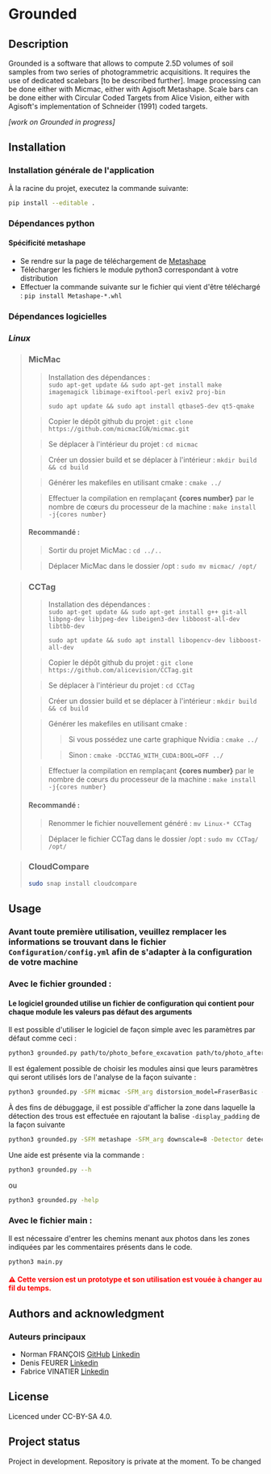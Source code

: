 # Grounded


## Description
Grounded is a software that allows to compute 2.5D volumes of soil samples from two series of photogrammetric acquisitions. It requires the use of dedicated scalebars [to be described further]. Image processing can be done either with Micmac, either with Agisoft Metashape. Scale bars can be done either with Circular Coded Targets from Alice Vision, either with Agisoft's implementation of Schneider (1991) coded targets.

*[work on Grounded in progress]*


## Installation

### Installation générale de l'application
À la racine du projet, executez la commande suivante: 

```bash
pip install --editable .
```

### Dépendances python  

#### Spécificité metashape
* Se rendre sur la page de téléchargement de <a href="https://www.agisoft.com/downloads/installer">Metashape</a>
* Télécharger les fichiers le module python3 correspondant à votre distribution
* Effectuer la commande suivante sur le fichier qui vient d'être téléchargé : `pip install Metashape-*.whl`

### Dépendances logicielles

### _Linux_

>### MicMac
> > Installation des dépendances :  
> > `sudo apt-get update && sudo apt-get install make imagemagick libimage-exiftool-perl exiv2 proj-bin`
> >
> > `sudo apt update && sudo apt install qtbase5-dev qt5-qmake`
> 
> > Copier le dépôt github du projet : `git clone https://github.com/micmacIGN/micmac.git`  
>
> > Se déplacer à l'intérieur du projet : `cd micmac`  
>
> > Créer un dossier build et se déplacer à l'intérieur : `mkdir build && cd build`
>
> > Générer les makefiles en utilisant cmake : `cmake ../`
>
> > Effectuer la compilation en remplaçant **{cores number}** par le nombre de cœurs du processeur de la machine : `make install -j{cores number}`
>
>#### Recommandé : 
> 
> > Sortir du projet MicMac : `cd ../..`
> 
> > Déplacer MicMac dans le dossier /opt : `sudo mv micmac/ /opt/`

>### CCTag
>
> > Installation des dépendances :  
> > `sudo apt-get update && sudo apt-get install g++ git-all libpng-dev libjpeg-dev libeigen3-dev libboost-all-dev libtbb-dev`
> > 
> > `sudo apt update && sudo apt install libopencv-dev libboost-all-dev`
> 
> > Copier le dépôt github du projet : `git clone https://github.com/alicevision/CCTag.git`
> 
> > Se déplacer à l'intérieur du projet : `cd CCTag`  
> 
> > Créer un dossier build et se déplacer à l'intérieur : `mkdir build && cd build`
> 
> > Générer les makefiles en utilisant cmake :
> > > Si vous possédez une carte graphique Nvidia : `cmake ../`
> >
> > > Sinon : `cmake -DCCTAG_WITH_CUDA:BOOL=OFF ../`
> 
> > Effectuer la compilation en remplaçant **{cores number}** par le nombre de cœurs du processeur de la machine : `make install -j{cores number}`
> 
>#### Recommandé :
> > Renommer le fichier nouvellement généré : `mv Linux-* CCTag`
> 
> > Déplacer le fichier CCTag dans le dossier /opt : `sudo mv CCTag/ /opt/`


>### CloudCompare
>```bash
>sudo snap install cloudcompare
>```

## Usage

### Avant toute première utilisation, veuillez remplacer les informations se trouvant dans le fichier `Configuration/config.yml` afin de s'adapter à la configuration de votre machine


### Avec le fichier grounded :
#### Le logiciel grounded utilise un fichier de configuration qui contient pour chaque module les valeurs pas défaut des arguments

Il est possible d'utiliser le logiciel de façon simple avec les paramètres par défaut comme ceci : 
```bash
python3 grounded.py path/to/photo_before_excavation path/to/photo_after_excavation
```

Il est également possible de choisir les modules ainsi que leurs paramètres qui seront utilisés lors de l'analyse de la façon suivante :
```bash
python3 grounded.py -SFM micmac -SFM_arg distorsion_model=FraserBasic -SFM_arg zoom_final=BigMack -Detector detection_cctag path/to/photo_before_excavation path/to/photo_after_excavation
```

À des fins de débuggage, il est possible d'afficher la zone dans laquelle la détection des trous est effectuée en rajoutant la balise `-display_padding` de la façon suivante 
```bash
python3 grounded.py -SFM metashape -SFM_arg downscale=8 -Detector detection_metashape -display_padding path/to/photo_before_excavation path/to/photo_after_excavation
```

Une aide est présente via la commande :
```bash
python3 grounded.py --h
```
ou
```bash
python3 grounded.py -help
```

### Avec le fichier main :
Il est nécessaire d'entrer les chemins menant aux photos dans les zones indiquées par les commentaires présents dans le code.
```commandline
python3 main.py
```

#### <span style="color:red">⚠️ Cette version est un prototype et son utilisation est vouée à changer au fil du temps.</span>

## Authors and acknowledgment
### Auteurs principaux
- Norman FRANÇOIS [GitHub](https://github.com/Norman-Francois) [Linkedin](https://fr.linkedin.com/in/norman-françois)
- Denis FEURER  [Linkedin](https://fr.linkedin.com/in/denis-feurer-87a7084/fr)
- Fabrice VINATIER [Linkedin](https://fr.linkedin.com/in/fabrice-vinatier-2167ba1b5)

## License
Licenced under CC-BY-SA 4.0.

## Project status
Project in development. Repository is private at the moment. To be changed
